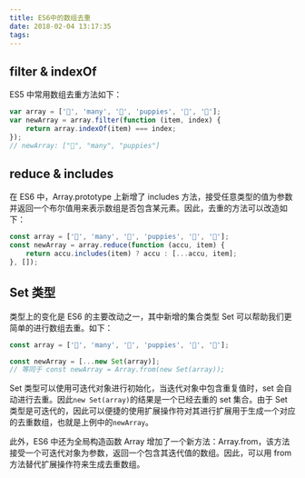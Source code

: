 ```yaml
---
title: ES6中的数组去重
date: 2018-02-04 13:17:35
tags:
---
```


## filter & indexOf

ES5 中常用数组去重方法如下：

```javascript
var array = ['🐶', 'many', '🐶', 'puppies', '🐶', '🐶'];
var newArray = array.filter(function (item, index) {
    return array.indexOf(item) === index;
});
// newArray: ["🐶", "many", "puppies"]
```

## reduce & includes

在 ES6 中，Array.prototype 上新增了 includes 方法，接受任意类型的值为参数并返回一个布尔值用来表示数组是否包含某元素。因此，去重的方法可以改造如下：

```javascript
const array = ['🐶', 'many', '🐶', 'puppies', '🐶', '🐶'];
const newArray = array.reduce(function (accu, item) {
    return accu.includes(item) ? accu : [...accu, item];
}, []);
```

## Set 类型

类型上的变化是 ES6 的主要改动之一，其中新增的集合类型 Set 可以帮助我们更简单的进行数组去重。如下：

```javascript
const array = ['🐶', 'many', '🐶', 'puppies', '🐶', '🐶'];

const newArray = [...new Set(array)];
// 等同于 const newArray = Array.from(new Set(array));
```

Set 类型可以使用可迭代对象进行初始化，当迭代对象中包含重复值时，set 会自动进行去重。因此`new Set(array)`的结果是一个已经去重的 set 集合。由于 Set 类型是可迭代的，因此可以便捷的使用扩展操作符对其进行扩展用于生成一个对应的去重数组，也就是上例中的`newArray`。

此外，ES6 中还为全局构造函数 Array 增加了一个新方法：Array.from，该方法接受一个可迭代对象为参数，返回一个包含其迭代值的数组。因此，可以用 from 方法替代扩展操作符来生成去重数组。
